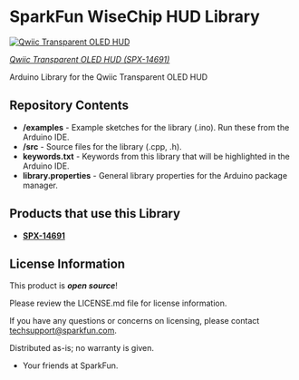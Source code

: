 SparkFun WiseChip HUD Library
========================================

[![Qwiic Transparent OLED HUD](https://cdn.sparkfun.com/r/600-600/assets/parts/1/2/8/9/7/20180420_111849.jpg)](https://www.sparkfun.com/products/14691)

[*Qwiic Transparent OLED HUD (SPX-14691)*](https://www.sparkfun.com/products/14691)

Arduino Library for the Qwiic Transparent OLED HUD

Repository Contents
-------------------

* **/examples** - Example sketches for the library (.ino). Run these from the Arduino IDE. 
* **/src** - Source files for the library (.cpp, .h).
* **keywords.txt** - Keywords from this library that will be highlighted in the Arduino IDE. 
* **library.properties** - General library properties for the Arduino package manager. 

Products that use this Library 
---------------------------------

* **[SPX-14691](https://www.sparkfun.com/products/14691)**

License Information
-------------------

This product is _**open source**_! 

Please review the LICENSE.md file for license information. 

If you have any questions or concerns on licensing, please contact techsupport@sparkfun.com.

Distributed as-is; no warranty is given.

- Your friends at SparkFun.

